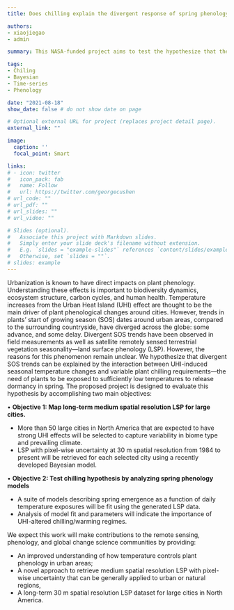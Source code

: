 ```yaml
---
title: Does chilling explain the divergent response of spring phenology to urban heat islands? 

authors:
- xiaojiegao
- admin

summary: This NASA-funded project aims to test the hypothesize that the divergent spring phenology trends in urban areas can be explained by the interaction between UHI-induced seasonal temperature changes and variable plant chilling requirements—the need of plants to be exposed to sufficiently low temperatures to release dormancy in spring.

tags:
- Chiling
- Bayesian
- Time-series
- Phenology

date: "2021-08-18"
show_date: false # do not show date on page

# Optional external URL for project (replaces project detail page).
external_link: ""

image:
  caption: ''
  focal_point: Smart

links:
# - icon: twitter
#   icon_pack: fab
#   name: Follow
#   url: https://twitter.com/georgecushen
# url_code: ""
# url_pdf: ""
# url_slides: ""
# url_video: ""

# Slides (optional).
#   Associate this project with Markdown slides.
#   Simply enter your slide deck's filename without extension.
#   E.g. `slides = "example-slides"` references `content/slides/example-slides.md`.
#   Otherwise, set `slides = ""`.
# slides: example
---
```


Urbanization is known to have direct impacts on plant phenology. Understanding these effects is important to biodiversity dynamics, ecosystem structure, carbon cycles, and human health. Temperature increases from the Urban Heat Island (UHI) effect are thought to be the main driver of plant phenological changes around cities. However, trends in plants’ start of growing season (SOS) dates around urban areas, compared to the surrounding countryside, have diverged across the globe: some advance, and some delay. Divergent SOS trends have been observed in field measurements as well as satellite remotely sensed terrestrial vegetation seasonality—land surface phenology (LSP). However, the reasons for this phenomenon remain unclear. We hypothesize that divergent SOS trends can be explained by the interaction between UHI-induced seasonal temperature changes and variable plant chilling requirements—the need of plants to be exposed to sufficiently low temperatures to release dormancy in spring. The proposed project is designed to evaluate this hypothesis by accomplishing two main objectives:

• **Objective 1: Map long-term medium spatial resolution LSP for large cities.**
- More than 50 large cities in North America that are expected to have strong UHI effects will be selected to capture variability in biome type and prevailing climate.
- LSP with pixel-wise uncertainty at 30 m spatial resolution from 1984 to present will be retrieved for each selected city using a recently developed Bayesian model.

• **Objective 2: Test chilling hypothesis by analyzing spring phenology models**
- A suite of models describing spring emergence as a function of daily temperature exposures will be fit using the generated LSP data.
- Analysis of model fit and parameters will indicate the importance of UHI-altered chilling/warming regimes.

We expect this work will make contributions to the remote sensing, phenology, and global change science communities by providing: 
- An improved understanding of how temperature controls plant phenology in urban areas; 
- A novel approach to retrieve medium spatial resolution LSP with pixel-wise uncertainty that can be generally applied to urban or natural regions, 
- A long-term 30 m spatial resolution LSP dataset for large cities in North America.